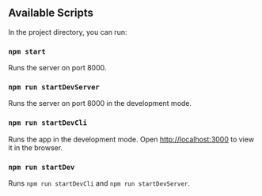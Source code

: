 ## Available Scripts
In the project directory, you can run:

### `npm start`

Runs the server on port 8000.<br />

### `npm run startDevServer`

Runs the server on port 8000 in the development mode.<br />

### `npm run startDevCli`

Runs the app in the development mode.
Open [http://localhost:3000](http://localhost:3000) to view it in the browser.

### `npm run startDev`

Runs `npm run startDevCli` and `npm run startDevServer`.
